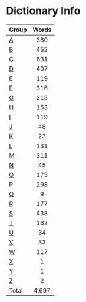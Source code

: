﻿Dictionary Info
=======


|Group|Words|
|-----|:------:|
|[A](A.json)|380|
|[B](B.json)|452|
|[C](C.json)|631|
|[D](D.json)|407|
|[E](E.json)|119|
|[F](F.json)|316|
|[G](G.json)|215|
|[H](H.json)|153|
|[I](I.json)|119|
|[J](J.json)|48|
|[K](K.json)|23|
|[L](L.json)|131|
|[M](M.json)|211|
|[N](N.json)|45|
|[O](O.json)|175|
|[P](P.json)|298|
|[Q](Q.json)|9|
|[R](R.json)|177|
|[S](S.json)|438|
|[T](T.json)|162|
|[U](U.json)|34|
|[V](V.json)|33|
|[W](W.json)|117|
|[X](X.json)|1|
|[Y](Y.json)|1|
|[Z](Z.json)|2|
|Total|4,697|
